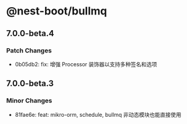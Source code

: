 # @nest-boot/bullmq

## 7.0.0-beta.4

### Patch Changes

- 0b05db2: fix: 增强 Processor 装饰器以支持多种签名和选项

## 7.0.0-beta.3

### Minor Changes

- 81fae6e: feat: mikro-orm, schedule, bullmq 非动态模块也能直接使用
